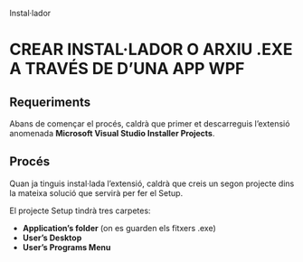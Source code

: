 Instal·lador
<h1>CREAR INSTAL·LADOR O ARXIU .EXE A TRAVÉS DE D’UNA APP WPF</h1>

<h2>Requeriments</h2>
<p>Abans de començar el procés, caldrà que primer et descarreguis l’extensió anomenada <strong>Microsoft Visual Studio Installer Projects</strong>.</p>

<h2>Procés</h2>
<p>Quan ja tinguis instal·lada l’extensió, caldrà que creis un segon projecte dins la mateixa solució que servirà per fer el Setup.</p>

<p>El projecte Setup tindrà tres carpetes:</p>

<ul>
  <li><strong>Application’s folder</strong> (on es guarden els  fitxers .exe)</li>
  <li><strong>User’s Desktop</strong></li>
  <li><strong>User’s Programs Menu</strong></li>
</ul>